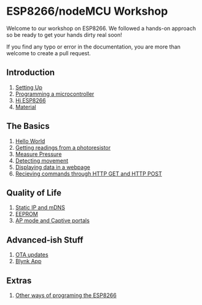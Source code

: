 # ESP8266/nodeMCU Workshop
Welcome to our workshop on ESP8266. We followed a hands-on approach so be ready to get your hands dirty real soon!

If you find any typo or error in the documentation, you are more than welcome to create a pull request.

## Introduction
 1. [Setting Up](./content/setup.md)
 3. [Programming a microcontroller](./content/microcontroller.md)
 4. [Hi ESP8266](./content/hiesp.md)
 5. [Material](./content/Material.md)

## The Basics
 1. [Hello World](./content/helloworld.md)
 2. [Getting readings from a photoresistor](./content/ex1.md)
 3. [Measure Pressure](./content/pressure.md)
 4. [Detecting movement](./content/movement.md)
 5. [Displaying data in a webpage](./content/ex2.md)
 6. [Recieving commands through HTTP GET and HTTP POST](./content/ex3.md)

## Quality of Life
 1. [Static IP and mDNS](./content/ex4.md)
 2. [EEPROM](./content/ex5.md)
 3. [AP mode and Captive portals](./content/ex6.md)

## Advanced-ish Stuff
 1. [OTA updates](./content/ex7.md)
 2. [Blynk App](./content/ex8.md)

## Extras
 1. [Other ways of programing the ESP8266](./content/ex9.md)
